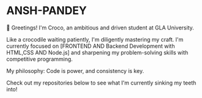# ANSH-PANDEY
🐊 Greetings! I'm Croco, an ambitious and driven student at GLA University.

Like a crocodile waiting patiently, I'm diligently mastering my craft. I'm currently focused on [FRONTEND AND Backend Development with HTML,CSS AND Node.js] and sharpening my problem-solving skills with competitive programming.

My philosophy: Code is power, and consistency is key.

Check out my repositories below to see what I'm currently sinking my teeth into!
